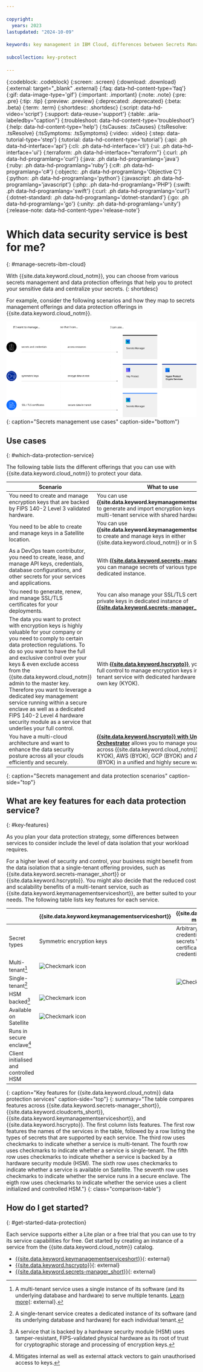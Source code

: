 ```yaml
---

copyright:
  years: 2023
lastupdated: "2024-10-09"

keywords: key management in IBM Cloud, differences between Secrets Manager and Key Protect, when to use Secrets Manager, HPCS, Key Protect use cases, single tenant, multi-tenant

subcollection: key-protect

---
```


{:codeblock: .codeblock}
{:screen: .screen}
{:download: .download}
{:external: target="_blank" .external}
{:faq: data-hd-content-type='faq'}
{:gif: data-image-type='gif'}
{:important: .important}
{:note: .note}
{:pre: .pre}
{:tip: .tip}
{:preview: .preview}
{:deprecated: .deprecated}
{:beta: .beta}
{:term: .term}
{:shortdesc: .shortdesc}
{:script: data-hd-video='script'}
{:support: data-reuse='support'}
{:table: .aria-labeledby="caption"}
{:troubleshoot: data-hd-content-type='troubleshoot'}
{:help: data-hd-content-type='help'}
{:tsCauses: .tsCauses}
{:tsResolve: .tsResolve}
{:tsSymptoms: .tsSymptoms}
{:video: .video}
{:step: data-tutorial-type='step'}
{:tutorial: data-hd-content-type='tutorial'}
{:api: .ph data-hd-interface='api'}
{:cli: .ph data-hd-interface='cli'}
{:ui: .ph data-hd-interface='ui'}
{:terraform: .ph data-hd-interface="terraform"}
{:curl: .ph data-hd-programlang='curl'}
{:java: .ph data-hd-programlang='java'}
{:ruby: .ph data-hd-programlang='ruby'}
{:c#: .ph data-hd-programlang='c#'}
{:objectc: .ph data-hd-programlang='Objective C'}
{:python: .ph data-hd-programlang='python'}
{:javascript: .ph data-hd-programlang='javascript'}
{:php: .ph data-hd-programlang='PHP'}
{:swift: .ph data-hd-programlang='swift'}
{:curl: .ph data-hd-programlang='curl'}
{:dotnet-standard: .ph data-hd-programlang='dotnet-standard'}
{:go: .ph data-hd-programlang='go'}
{:unity: .ph data-hd-programlang='unity'}
{:release-note: data-hd-content-type='release-note'}


# Which data security service is best for me?
{: #manage-secrets-ibm-cloud}


With {{site.data.keyword.cloud_notm}}, you can choose from various secrets management and data protection offerings that help you to protect your sensitive data and centralize your secrets.
{: shortdesc}

For example, consider the following scenarios and how they map to secrets management offerings and data protection offerings in {{site.data.keyword.cloud_notm}}.

![The image describes three use cases for secrets management and how they map to available services in {{site.data.keyword.cloud_notm}}. The content is explained fully in the surrounding text.](./images/secrets-mgmt-options.svg){: caption="Secrets management use cases" caption-side="bottom"}

## Use cases
{: #which-data-protection-service}

The following table lists the different offerings that you can use with {{site.data.keyword.cloud_notm}} to protect your data.

| Scenario | What to use |
| --- | --- |
| You need to create and manage encryption keys that are backed by FIPS 140-2 Level 3 validated hardware. | You can use **{{site.data.keyword.keymanagementserviceshort}}** to generate and import encryption keys by using a multi-tenant service with shared hardware. |
| You need to be able to create and manage keys in a Satellite location. | You can use **{{site.data.keyword.keymanagementserviceshort}}** to create and manage keys in either {{site.data.keyword.cloud_notm}} or in Satellite. |
| As a DevOps team contributor, you need to create, lease, and manage API keys, credentials, database configurations, and other secrets for your services and applications. | With **[{{site.data.keyword.secrets-manager_short}}](/docs/secrets-manager)**, you can manage secrets of various types in a dedicated instance. |
| You need to generate, renew, and manage SSL/TLS certificates for your deployments. | You can also manage your SSL/TLS certificates and private keys in dedicated instance of **[{{site.data.keyword.secrets-manager_short}}](/docs/secrets-manager)**. |
| The data you want to protect with encryption keys is highly valuable for your company or you need to comply to certain data protection regulations. To do so you want to have the full and exclusive control over your keys & even exclude access from the {{site.data.keyword.cloud_notm}} admin to the master key. Therefore you want to leverage a dedicated key management service running within a secure enclave as well as a dedicated FIPS 140-2 Level 4 hardware security module as a service that underlies your full control. | With **[{{site.data.keyword.hscrypto}}](/docs/hs-crypto)**, you have the full control to manage encryption keys in a single-tenant service with dedicated hardware for own your own key (KYOK). |
| You have a multi-cloud architecture and want to enhance the data security posture across all your clouds efficiently and securely. | **[{{site.data.keyword.hscrypto}} with Unified Key Orchestrator](/docs/hs-crypto?topic=hs-crypto-uko-overview)** allows you to manage your keys across {{site.data.keyword.cloud_notm}} (BYOK and KYOK), AWS (BYOK), GCP (BYOK) and Azure (BYOK) in a unified and highly secure way. |
{: caption="Secrets management and data protection scenarios" caption-side="top"}

## What are key features for each data protection service?
{: #key-features}

As you plan your data protection strategy, some differences between services to consider include the level of data isolation that your workload requires.

For a higher level of security and control, your business might benefit from the data isolation that a single-tenant offering provides, such as {{site.data.keyword.secrets-manager_short}} or {{site.data.keyword.hscrypto}}. You might also decide that the reduced cost and scalability benefits of a multi-tenant service, such as {{site.data.keyword.keymanagementserviceshort}}, are better suited to your needs. The following table lists key features for each service.

|                                         | **{{site.data.keyword.keymanagementserviceshort}}** | **{{site.data.keyword.secrets-manager_short}}**   | **{{site.data.keyword.hscrypto}}**                |
|-----------------------------------------|-----------------------------------------------------|---------------------------------------------------|---------------------------------------------------|
| Secret types                            | Symmetric encryption keys                           | Arbitrary secrets  \n IAM credentials  \n Key-value secrets  \n SSL/TLS certificates  \n User credentials | Symmetric encryption keys                         |
| Multi-tenant[^multi-tenant]             | ![Checkmark icon](../../icons/checkmark-icon.svg)   |                                                   |                                                   |
| Single-tenant[^single-tenant]           |                                                     | ![Checkmark icon](../../icons/checkmark-icon.svg) | ![Checkmark icon](../../icons/checkmark-icon.svg) |
| HSM backed[^hsm]                        | ![Checkmark icon](../../icons/checkmark-icon.svg)   |                                                   | ![Checkmark icon](../../icons/checkmark-icon.svg) |
| Available on Satellite                  | ![Checkmark icon](../../icons/checkmark-icon.svg)   |                                                   |                                                   |
| Runs in secure enclave[^secure-enclave] |                                                     |                                                   | ![Checkmark icon](../../icons/checkmark-icon.svg) |
| Client initialised and controlled HSM   |                                                     |                                                   | ![Checkmark icon](../../icons/checkmark-icon.svg) |
{: caption="Key features for {{site.data.keyword.cloud_notm}} data protection services" caption-side="top"}
{: summary="The table compares features across {{site.data.keyword.secrets-manager_short}}, {{site.data.keyword.cloudcerts_short}}, {{site.data.keyword.keymanagementserviceshort}}, and {{site.data.keyword.hscrypto}}. The first column lists features. The first row features the names of the services in the table, followed by a row listing the types of secrets that are supported by each service. The third row uses checkmarks to indicate whether a service is multi-tenant. The fourth row uses checkmarks to indicate whether a service is single-tenant. The fifth row uses checkmarks to indicate whether a service is backed by a hardware security module (HSM). The sixth row uses checkmarks to indicate whether a service is available on Satellite. The seventh row uses checkmarks to indicate whether the service runs in a secure enclave. The eigth row uses checkmarks to indicate whether the service uses a client initialized and controlled HSM."}
{: class="comparison-table"}

[^multi-tenant]: A multi-tenant service uses a single instance of its software (and its underlying database and hardware) to serve multiple tenants. [Learn more](https://www.ibm.com/topics/multi-tenant){: external}.

[^single-tenant]: A single-tenant service creates a dedicated instance of its software (and its underlying database and hardware) for each individual tenant.

[^hsm]: A service that is backed by a hardware security module (HSM) uses tamper-resistant, FIPS-validated physical hardware as its root of trust for cryptographic storage and processing of encryption keys.

[^secure-enclave]: Mitigates internal as well as external attack vectors to gain unauthorised access to keys.

## How do I get started?
{: #get-started-data-protection}

Each service supports either a Lite plan or a free trial that you can use to try its service capabilities for free. Get started by creating an instance of a service from the {{site.data.keyword.cloud_notm}} catalog.

- [{{site.data.keyword.keymanagementserviceshort}}](/catalog/services/key-protect){: external}
- [{{site.data.keyword.hscrypto}}](/catalog/services/hs-crypto){: external}
- [{{site.data.keyword.secrets-manager_short}}](/catalog/services/secrets-manager){: external}
